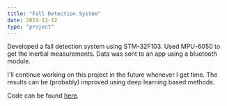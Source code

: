 ```yaml
---
title: "Fall Detection System"
date: 2019-11-12
type: "project"
---
```


Developed a fall detection system using STM-32F103. Used MPU-6050 to get the inertial measurements. 
Data was sent to an app using a bluetooth module. 

I'll continue working on this project in the future whenever I get time. The results can be (probably) improved using 
deep learning based methods. 

Code can be found [here](https://github.com/hardesh/Fall-Detection-System).
